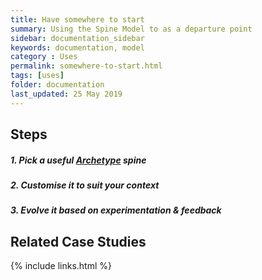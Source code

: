 ```yaml
---
title: Have somewhere to start
summary: Using the Spine Model to as a departure point
sidebar: documentation_sidebar
keywords: documentation, model
category : Uses
permalink: somewhere-to-start.html
tags: [uses]
folder: documentation
last_updated: 25 May 2019
---
```


## Steps

##### 1. Pick a useful [Archetype](/archetypes) spine

##### 2. Customise it to suit your context

##### 3. Evolve it based on experimentation & feedback

## Related Case Studies 

{% include links.html %}
